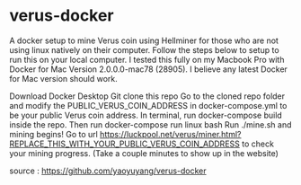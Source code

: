 # verus-docker
A docker setup to mine Verus coin using Hellminer for those who are not using linux natively on their computer. Follow the steps below to setup to run this on your local computer. I tested this fully on my Macbook Pro with Docker for Mac Version 2.0.0.0-mac78 (28905). I believe any latest Docker for Mac version should work.

Download Docker Desktop
Git clone this repo
Go to the cloned repo folder and modify the PUBLIC_VERUS_COIN_ADDRESS in docker-compose.yml to be your public Verus coin address.
In terminal, run docker-compose build inside the repo.
Then run docker-compose run linux bash
Run ./mine.sh and mining begins! Go to url https://luckpool.net/verus/miner.html?REPLACE_THIS_WITH_YOUR_PUBLIC_VERUS_COIN_ADDRESS to check your mining progress. (Take a couple minutes to show up in the website)

source : https://github.com/yaoyuyang/verus-docker
